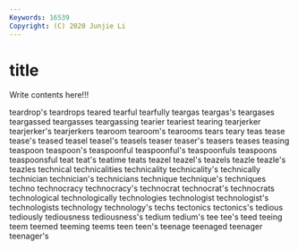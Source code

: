 ```yaml
---
Keywords: 16539
Copyright: (C) 2020 Junjie Li
---
```


# title

Write contents here!!!

teardrop's 
teardrops 
teared 
tearful 
tearfully 
teargas 
teargas's 
teargases 
teargassed 
teargasses
teargassing 
tearier 
teariest 
tearing 
tearjerker 
tearjerker's 
tearjerkers 
tearoom 
tearoom's 
tearooms
tears 
teary 
teas 
tease 
tease's 
teased 
teasel 
teasel's 
teasels 
teaser
teaser's 
teasers 
teases 
teasing 
teaspoon 
teaspoon's 
teaspoonful 
teaspoonful's 
teaspoonfuls 
teaspoons
teaspoonsful 
teat 
teat's 
teatime 
teats 
teazel 
teazel's 
teazels 
teazle 
teazle's
teazles 
technical 
technicalities 
technicality 
technicality's 
technically 
technician 
technician's 
technicians 
technique
technique's 
techniques 
techno 
technocracy 
technocracy's 
technocrat 
technocrat's 
technocrats 
technological 
technologically
technologies 
technologist 
technologist's 
technologists 
technology 
technology's 
techs 
tectonics 
tectonics's 
tedious
tediously 
tediousness 
tediousness's 
tedium 
tedium's 
tee 
tee's 
teed 
teeing 
teem
teemed 
teeming 
teems 
teen 
teen's 
teenage 
teenaged 
teenager 
teenager's 
